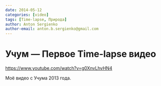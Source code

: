 ```yaml
---
date: 2014-05-12
categories: [video]
tags: [Time-lapse, Природа]
author: Anton Sergienko
author-email: anton.b.sergienko@gmail.com
---
```


# Учум — Первое Time-lapse видео

<https://www.youtube.com/watch?v=g0XnvLhvHN4>

Моё видео с Учума 2013 года.
